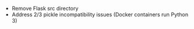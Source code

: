 - Remove Flask src directory
- Address 2/3 pickle incompatibility issues (Docker containers run Python 3)
